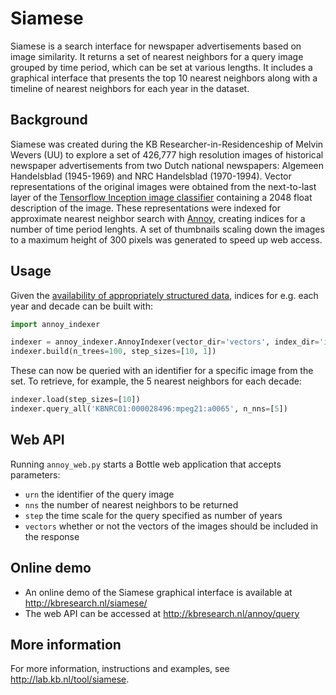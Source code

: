 # Siamese
Siamese is a search interface for newspaper advertisements based on image similarity. It returns a set of nearest neighbors for a query image grouped by time period, which can be set at various lengths. It includes a graphical interface that presents the top 10 nearest neighbors along with a timeline of nearest neighbors for each year in the dataset.

## Background
Siamese was created during the KB Researcher-in-Residenceship of Melvin Wevers (UU) to explore a set of 426,777 high resolution images of historical newspaper advertisements from two Dutch national newspapers: Algemeen Handelsblad (1945-1969) and NRC Handelsblad (1970-1994). Vector representations of the original images were obtained from the next-to-last layer of the [Tensorflow Inception image classifier](https://github.com/tensorflow/models/blob/master/tutorials/image/imagenet/classify_image.py) containing a 2048 float description of the image. These representations were indexed for approximate nearest neighbor search with [Annoy](https://github.com/spotify/annoy), creating indices for a number of time period lenghts. A set of thumbnails scaling down the images to a maximum height of 300 pixels was generated to speed up web access. 

## Usage
Given the [availability of appropriately structured data](http://lab.kb.nl/dataset/siameset), indices for e.g. each year and decade can be built with:

```python
import annoy_indexer

indexer = annoy_indexer.AnnoyIndexer(vector_dir='vectors', index_dir='indices-eucl', n_dimensions=2048, metric='euclidean')
indexer.build(n_trees=100, step_sizes=[10, 1])
```   

These can now be queried with an identifier for a specific image from the set. To retrieve, for example, the 5 nearest neighbors for each decade:

```python
indexer.load(step_sizes=[10])
indexer.query_all('KBNRC01:000028496:mpeg21:a0065', n_nns=[5])
```

## Web API
Running `annoy_web.py` starts a Bottle web application that accepts parameters:

- `urn` the identifier of the query image
- `nns` the number of nearest neighbors to be returned
- `step` the time scale for the query specified as number of years
- `vectors` whether or not the vectors of the images should be included in the response

## Online demo
- An online demo of the Siamese graphical interface is available at http://kbresearch.nl/siamese/
- The web API can be accessed at http://kbresearch.nl/annoy/query

## More information
For more information, instructions and examples, see http://lab.kb.nl/tool/siamese.
